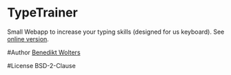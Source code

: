 # TypeTrainer

Small Webapp to increase your typing skills (designed for us keyboard).
See [online version](https://typetrainer.herokuapp.com).


#Author
[Benedikt Wolters](http://mightyuhu.github.io)

#License
BSD-2-Clause

